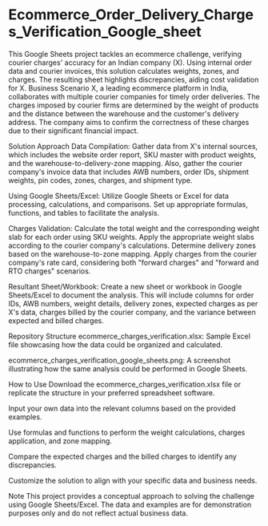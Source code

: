 # Ecommerce_Order_Delivery_Charges_Verification_Google_sheet
This Google Sheets project tackles an ecommerce challenge, verifying courier charges' accuracy for an Indian company (X). Using internal order data and courier invoices, this solution calculates weights, zones, and charges. The resulting sheet highlights discrepancies, aiding cost validation for X.
Business Scenario
X, a leading ecommerce platform in India, collaborates with multiple courier companies for timely order deliveries. The charges imposed by courier firms are determined by the weight of products and the distance between the warehouse and the customer's delivery address. The company aims to confirm the correctness of these charges due to their significant financial impact.

Solution Approach
Data Compilation: Gather data from X's internal sources, which includes the website order report, SKU master with product weights, and the warehouse-to-delivery-zone mapping. Also, gather the courier company's invoice data that includes AWB numbers, order IDs, shipment weights, pin codes, zones, charges, and shipment type.

Using Google Sheets/Excel: Utilize Google Sheets or Excel for data processing, calculations, and comparisons. Set up appropriate formulas, functions, and tables to facilitate the analysis.

Charges Validation: Calculate the total weight and the corresponding weight slab for each order using SKU weights. Apply the appropriate weight slabs according to the courier company's calculations. Determine delivery zones based on the warehouse-to-zone mapping. Apply charges from the courier company's rate card, considering both "forward charges" and "forward and RTO charges" scenarios.

Resultant Sheet/Workbook: Create a new sheet or workbook in Google Sheets/Excel to document the analysis. This will include columns for order IDs, AWB numbers, weight details, delivery zones, expected charges as per X's data, charges billed by the courier company, and the variance between expected and billed charges.

Repository Structure
ecommerce_charges_verification.xlsx: Sample Excel file showcasing how the data could be organized and calculated.

ecommerce_charges_verification_google_sheets.png: A screenshot illustrating how the same analysis could be performed in Google Sheets.

How to Use
Download the ecommerce_charges_verification.xlsx file or replicate the structure in your preferred spreadsheet software.

Input your own data into the relevant columns based on the provided examples.

Use formulas and functions to perform the weight calculations, charges application, and zone mapping.

Compare the expected charges and the billed charges to identify any discrepancies.

Customize the solution to align with your specific data and business needs.

Note
This project provides a conceptual approach to solving the challenge using Google Sheets/Excel. The data and examples are for demonstration purposes only and do not reflect actual business data.
